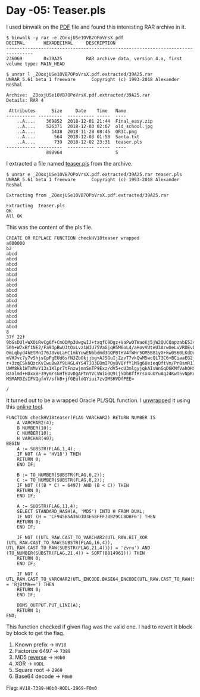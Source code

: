 # Day -05: Teaser.pls

I used binwalk on the [PDF](../day-10/files/ZOoxjUSe1OVB7OPoVrsX.pdf) file and found this interesting RAR archive in it.

```
$ binwalk -y rar -e ZOoxjUSe1OVB7OPoVrsX.pdf 
DECIMAL       HEXADECIMAL     DESCRIPTION
--------------------------------------------------------------------------------
236069        0x39A25         RAR archive data, version 4.x, first volume type: MAIN_HEAD

$ unrar l _ZOoxjUSe1OVB7OPoVrsX.pdf.extracted/39A25.rar 
UNRAR 5.61 beta 1 freeware      Copyright (c) 1993-2018 Alexander Roshal

Archive: _ZOoxjUSe1OVB7OPoVrsX.pdf.extracted/39A25.rar
Details: RAR 4

 Attributes      Size     Date    Time   Name
----------- ---------  ---------- -----  ----
    ..A....    369852  2018-12-01 21:44  Final_easy.zip
    ..A....    526371  2018-12-03 02:07  old_school.jpg
    ..A....      1438  2018-11-28 08:45  QR3C.png
    ..A....       564  2018-12-03 01:58  Santa.txt
    ..A....       739  2018-12-02 23:31  teaser.pls
----------- ---------  ---------- -----  ----
               898964                    5
```

I extracted a file named [teaser.pls](files/teaser.pls) from the archive.

```
$ unrar e _ZOoxjUSe1OVB7OPoVrsX.pdf.extracted/39A25.rar teaser.pls
UNRAR 5.61 beta 1 freeware      Copyright (c) 1993-2018 Alexander Roshal

Extracting from _ZOoxjUSe1OVB7OPoVrsX.pdf.extracted/39A25.rar

Extracting  teaser.pls                                                OK 
All OK
```

This was the content of the pls file.

```oracle
CREATE OR REPLACE FUNCTION checkHV18teaser wrapped 
a000000
b2
abcd
abcd
abcd
abcd
abcd
abcd
abcd
abcd
abcd
abcd
abcd
abcd
abcd
abcd
abcd
8
37f 22f
9bGsDUl+WXOiRvCg6f+CmODMp3UwgwIJ+txqfC9Dgz+VaPwOTWaoKj5jW2QUCQapzabE52vy
50h+W7xBf1NE2/Fa93pBwUJtOxLvz1WIU75VaGjqH5M6oL4/aHovVUteU3Arw0eLvVRDEvbd
0mLqbyd4kEtMnI76J3vuLaHC1mkYuwEN6bdmd3GQPBtHV4fWHr5OM5B81yX+kw0560LKdDx8
mVHJvc7y7vShjsCpFgEUd6sfN3ZbOkjjbg+AJSGuIjZzvT7vkQwM5wcQL73C6+BCiaaEG2ja
r+3zqCSk6QzcKvIwuBwXf9UHGL4YS47JO3EOmIPOy8VQYfY1M9g6UeieqOftVm/Pr8smR11r
UWM8kk1WTmMvY13s1Klpr7tFnzwjmnSnTP9Exz/dV5+cU3mlgyjqkAIsWnGqDGKMfVahOHSc
Bzalmd+HDxxBF39ymrsGHfBUv0gAPtnYVCVWiG0Q9ij5DbBffRrsx4uOYuAqJ4KwT5vNpKon
MSMAM3ZsIFVQgfnY/sfkB+jfGEuldGYiui7zvIMSHVDfPEE=

/
```

It turned out to be a wrapped Oracle PL/SQL function. I [unwrapped](files/teaser.unwrapped) it using this [online tool](https://www.codecrete.net/UnwrapIt/).

```oracle
FUNCTION checkHV18teaser(FLAG VARCHAR2) RETURN NUMBER IS
    A VARCHAR2(4);
    B NUMBER(10);
    C NUMBER(10);
    H VARCHAR(40);
BEGIN
    A := SUBSTR(FLAG,1,4);
    IF NOT (A = 'HV18') THEN
	RETURN 0;
    END IF;
    
    B := TO_NUMBER(SUBSTR(FLAG,6,2));
    C := TO_NUMBER(SUBSTR(FLAG,8,2));
    IF NOT (((B * C) = 6497) AND (B < C)) THEN
	RETURN 0;
    END IF;
    
    A := SUBSTR(FLAG,11,4);
    SELECT STANDARD_HASH(A, 'MD5') INTO H FROM DUAL;
    IF NOT (H = 'CF945B5A36D1D3E68FFF78829CC8DBF6') THEN	
    RETURN 0;
    END IF;
    
    IF NOT ((UTL_RAW.CAST_TO_VARCHAR2(UTL_RAW.BIT_XOR (UTL_RAW.CAST_TO_RAW(SUBSTR(FLAG,16,4)), UTL_RAW.CAST_TO_RAW(SUBSTR(FLAG,21,4)))) = 'zvru') AND (TO_NUMBER(SUBSTR(FLAG,21,4)) = SQRT(8814961))) THEN
	RETURN 0;
    END IF;
    
    IF NOT ( UTL_RAW.CAST_TO_VARCHAR2(UTL_ENCODE.BASE64_ENCODE(UTL_RAW.CAST_TO_RAW(SUBSTR(FLAG,26,4)))) = 'RjBtMA==') THEN
	RETURN 0;
    END IF;
    
    DBMS_OUTPUT.PUT_LINE(A);
    RETURN 1;
END;
```

This function checked if given flag was the valid one. I had to revert it block by block to get the flag.

1. Known prefix → `HV18`
2. Factorize 6497 → `7389`
3. MD5 [reverse](https://md5.gromweb.com/?md5=CF945B5A36D1D3E68FFF78829CC8DBF6) → `H0b0`
4. XOR → `HODL`
5. Square root → `2969`
6. Base64 decode → `F0m0`

Flag: `HV18-7389-H0b0-HODL-2969-F0m0`
